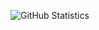 ![GitHub Statistics](https://github-readme-stats.vercel.app/api?username=qreardedwastaken&title_color=#FFFFFF&text_color=#FFFFFF&hide_border=true&icon_color=#FFFFFF)